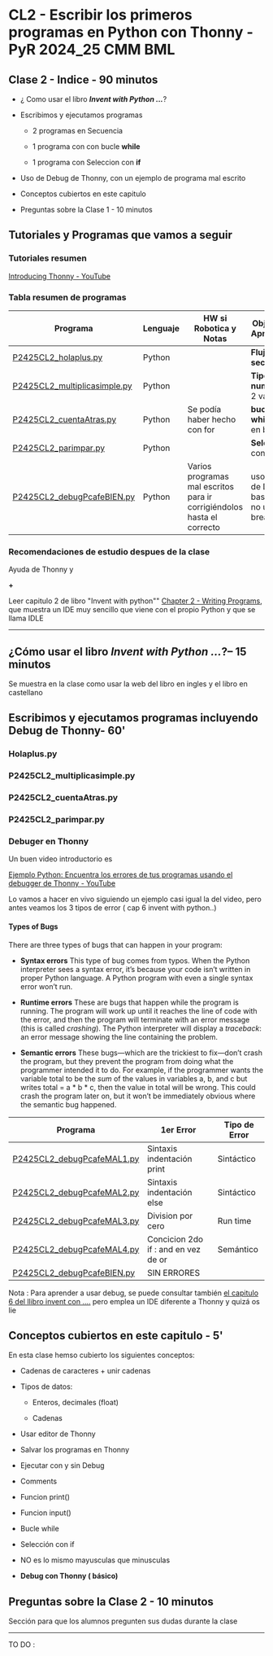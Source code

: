 # CL2 - Escribir los primeros programas en Python con Thonny - PyR 2024_25 CMM BML

## Clase 2 - Indice - 90 minutos

- ¿ Como usar el libro ***Invent with Python ...***?

- Escribimos y ejecutamos programas
  
  - 2 programas en Secuencia
  
  - 1 programa con con bucle **while**
  
  - 1 programa con Seleccion con **if**

- Uso de Debug de Thonny, con un ejemplo de programa mal escrito

- Conceptos cubiertos en este capitulo

- Preguntas sobre la Clase 1 - 10 minutos

## Tutoriales y Programas que vamos a seguir

### Tutoriales resumen

[Introducing Thonny - YouTube](https://youtu.be/nwIgxrXP-X4?si=eb19qXyd4cJWSYng)

### Tabla resumen de programas

| Programa                                                       | Lenguaje | HW si Robotica y Notas                                                 | Objetivo de Aprendizaje                             |
| -------------------------------------------------------------- | -------- | ---------------------------------------------------------------------- | --------------------------------------------------- |
| [P2425CL2_holaplus.py](./P2425CL2_holaplus.py)                 | Python   |                                                                        | **Flujo en secuencia**                              |
| [P2425CL2_multiplicasimple.py](./P2425CL2_multiplicasimple.py) | Python   |                                                                        | **Tipos numéricos**, 2 variables                    |
| [P2425CL2_cuentaAtras.py](./P2425CL2_cuentaAtras.py)           | Python   | Se podía haber hecho con for                                           | **bucles while** Flujo en bucles                    |
| [P2425CL2_parimpar.py](P2425CL2_parimpar.py)                   | Python   |                                                                        | **Selección** con **if**                            |
| [P2425CL2_debugPcafeBIEN.py](P2425CL2_debugPcafeBIEN.py)       | Python   | Varios programas mal escritos para ir corrigiéndolos hasta el correcto | uso básico de Debug, basico por no usar breakpoints |

### Recomendaciones de estudio despues de la clase

Ayuda de Thonny y

**+**

Leer capitulo 2 de libro "Invent with python"" [Chapter 2 - Writing Programs](https://inventwithpython.com/invent4thed/chapter2.html), que muestra un IDE muy sencillo que viene con el propio Python y que se llama IDLE

---

## ¿Cómo usar el libro ***Invent with Python ...***?– 15 minutos

Se muestra en la clase como usar la web del libro en ingles y el libro en castellano

## Escribimos y ejecutamos programas incluyendo Debug de Thonny-  60'

### Holaplus.py

### P2425CL2_multiplicasimple.py

### P2425CL2_cuentaAtras.py

### P2425CL2_parimpar.py

### Debuger en Thonny

Un buen video introductorio es 

[Ejemplo Python: Encuentra los errores de tus programas usando el debugger de Thonny - YouTube](https://youtu.be/NYYT0J8nf3o?si=UcN4g8975rK0qkV8)

Lo vamos a hacer en vivo siguiendo un ejemplo casi igual la del video, pero antes veamos los 3 tipos de error ( cap 6 invent with python..)

#### **Types of Bugs**

There are three types of bugs that can happen in your program:

- **Syntax errors** This type of bug comes from typos. When the Python interpreter sees a syntax error, it’s because your code isn’t written in proper Python language. A Python program with even a single syntax error won’t run.

- **Runtime errors** These are bugs that happen while the program is running. The program will work up until it reaches the line of code with the error, and then the program will terminate with an error message (this is called *crashing*). The Python interpreter will display a *traceback*: an error message showing the line containing the problem.

- **Semantic errors** These bugs—which are the trickiest to fix—don’t crash the program, but they prevent the program from doing what the programmer intended it to do. For example, if the programmer wants the variable total to be the *sum* of the values in variables a, b, and c but writes total = a * b * c, then the value in total will be wrong. This could crash the program later on, but it won’t be immediately obvious where the semantic bug happened.

| Programa                                                 | 1er Error                           | Tipo de Error |
| -------------------------------------------------------- | ----------------------------------- | ------------- |
| [P2425CL2_debugPcafeMAL1.py](P2425CL2_debugPcafeMAL1.py) | Sintaxis indentación print          | Sintáctico    |
| [P2425CL2_debugPcafeMAL2.py](P2425CL2_debugPcafeMAL2.py) | Sintaxis indentación else           | Sintáctico    |
| [P2425CL2_debugPcafeMAL3.py](P2425CL2_debugPcafeMAL3.py) | Division por cero                   | Run time      |
| [P2425CL2_debugPcafeMAL4.py](P2425CL2_debugPcafeMAL4.py) | Concicion 2do if : and en vez de or | Semántico     |
| [P2425CL2_debugPcafeBIEN.py](P2425CL2_debugPcafeBIEN.py) | SIN ERRORES                         |               |

Nota : Para aprender a usar debug, se puede consultar también [el capitulo 6 del llibro invent con ....](https://inventwithpython.com/invent4thed/chapter6.html)  pero emplea un IDE diferente a Thonny y quizá os lie

## Conceptos cubiertos en este capitulo - 5'

En esta clase hemso cubierto los siguientes conceptos: 

- Cadenas de caracteres + unir cadenas

- Tipos de datos:
  
  * Enteros, decimales (float)
  
  * Cadenas
* Usar editor de Thonny

* Salvar los programas en Thonny

* Ejecutar con y sin Debug

* Comments

* Funcion print()

* Funcion input()

* Bucle while

* Selección con if

* NO es lo mismo mayusculas que minusculas

* **Debug con Thonny ( básico)**

## Preguntas sobre la Clase 2 - 10 minutos

Sección para que los alumnos pregunten sus dudas durante la clase

---

TO DO :
